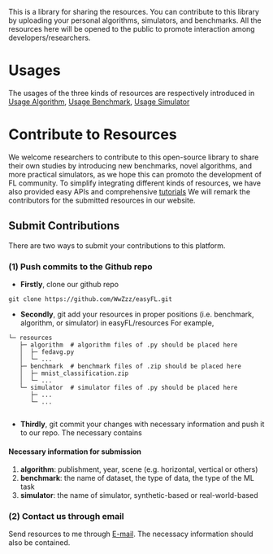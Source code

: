 This is a library for sharing the resources. You can contribute to this library by 
uploading your personal algorithms, simulators, and benchmarks. All the resources here will
be opened to the public to promote interaction among developers/researchers.

# Usages
The usages of the three kinds of resources are respectively introduced in [Usage Algorithm](./algorithm/index.md), [Usage Benchmark](./benchmark/index.md), [Usage Simulator](./simulator/index.md)

# Contribute to Resources
We welcome researchers to contribute to this open-source library to share their own studies by introducing new benchmarks, novel algorithms, and more practical simulators, as we hope this can promoto the development of FL community.
To simplify integrating different kinds of resources, we have also provided easy APIs and comprehensive [tutorials](../Tutorials/index.md) 
We will remark the contributors for the submitted resources in our website.

## Submit Contributions
There are two ways to submit your contributions to this platform.

### (1) Push commits to the Github repo
- **Firstly**, clone our github repo
```shell
git clone https://github.com/WwZzz/easyFL.git
```

- **Secondly**, git add your resources in proper positions (i.e. benchmark, algorithm, or simulator) in easyFL/resources
For example, 
```
└─ resources
   ├─ algorithm  # algorithm files of .py should be placed here
   │  ├─ fedavg.py  
   │  └─ ...
   ├─ benchmark  # benchmark files of .zip should be placed here
   │  ├─ mnist_classification.zip 
   │  └─ ...
   └─ simulator  # simulator files of .py should be placed here
      ├─ ...
      └─ ...
 
```

- **Thirdly**, git commit your changes with necessary information and push it to our repo. The necessary contains

#### Necessary information for submission
1. **algorithm**: publishment, year, scene (e.g. horizontal, vertical or others)
2. **benchmark**: the name of dataset, the type of data, the type of the ML task
3. **simulator**: the name of simulator, synthetic-based or real-world-based

### (2) Contact us through email
Send resources to me through [E-mail](../about.md). The necessacy information should also be contained.


